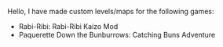 Hello, I have made custom levels/maps for the following games:
- Rabi-Ribi: Rabi-Ribi Kaizo Mod
- Paquerette Down the Bunburrows: Catching Buns Adventure
